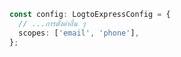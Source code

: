 ```ts title="app.ts"
const config: LogtoExpressConfig = {
  // ...การตั้งค่าอื่น ๆ
  scopes: ['email', 'phone'],
};
```
